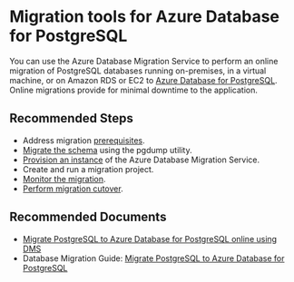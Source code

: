 <properties
    pageTitle="Migration Tools for PostgreSQL"
    description="Outlines details about Database Migration Service"
    service="microsoft.dbforpostgresql"
    resource="servers"
    authors="jtoland"
    ms.author="jtoland,ankam"
    displayOrder="200"
    selfHelpType="resource"
    supportTopicIds=" 32628442, 32628446"
    resourceTags="servers, databases"
    productPesIds="16222"
    cloudEnvironments="public"
    articleId="c9438ebb-db01-44a2-bbd6-b204446e5eb6"
/>

# Migration tools for Azure Database for PostgreSQL

You can use the Azure Database Migration Service to perform an online migration of PostgreSQL databases running on-premises, in a virtual machine, or on Amazon RDS or EC2 to [Azure Database for PostgreSQL](https://docs.microsoft.com/azure/postgresql/). Online migrations provide for minimal downtime to the application.

## **Recommended Steps**

* Address migration [prerequisites](https://docs.microsoft.com/azure/dms/tutorial-postgresql-azure-postgresql-online#prerequisites).
* [Migrate the schema](https://docs.microsoft.com/azure/dms/tutorial-postgresql-azure-postgresql-online#migrate-the-sample-schema) using the pgdump utility.
* [Provision an instance](https://docs.microsoft.com/azure/dms/tutorial-postgresql-azure-postgresql-online#provisioning-an-instance-of-dms-using-the-cli) of the Azure Database Migration Service.
* Create and run a migration project.
* [Monitor the migration](https://docs.microsoft.com/azure/dms/tutorial-postgresql-azure-postgresql-online#understanding-migration-task-status).
* [Perform migration cutover](https://docs.microsoft.com/azure/dms/tutorial-postgresql-azure-postgresql-online#cutover-migration-task).

## **Recommended Documents**

* [Migrate PostgreSQL to Azure Database for PostgreSQL online using DMS](https://docs.microsoft.com/azure/dms/tutorial-postgresql-azure-postgresql-online)
* Database Migration Guide: [Migrate PostgreSQL to Azure Database for PostgreSQL](https://datamigration.microsoft.com/scenario/postgresql-to-azurepostgresql)
